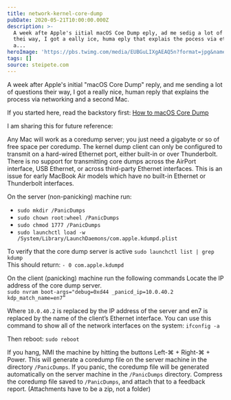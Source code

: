 ```yaml
---
title: network-kernel-core-dump
pubDate: 2020-05-21T10:00:00.000Z
description: >-
  A week afte Apple's iitial macOS Coe Dump eply, ad me sedig a lot of questios
  thei way, I got a eally ice, huma eply that explais the pocess via etwokig ad
  a...
heroImage: 'https://pbs.twimg.com/media/EUBGuLIXgAEAQ5n?format=jpg&name=4096x4096'
tags: []
source: steipete.com
---
```


A week after Apple's initial "macOS Core Dump" reply, and me sending a lot of questions their way, I got a really nice, human reply that explains the process via networking and a second Mac.

If you started here, read the backstory first: [How to macOS Core Dump](/posts/how-to-macos-core-dump/)

I am sharing this for future reference:

Any Mac will work as a coredump server; you just need a gigabyte or so of free space per coredump. The kernel dump client can only be configured to transmit on a hard-wired Ethernet port, either built-in or over Thunderbolt. There is no support for transmitting core dumps across the AirPort interface, USB Ethernet, or across third-party Ethernet interfaces. This is an issue for early MacBook Air models which have no built-in Ethernet or Thunderbolt interfaces.

On the server (non-panicking) machine run:
- `sudo mkdir /PanicDumps`
- `sudo chown root:wheel /PanicDumps`
- `sudo chmod 1777 /PanicDumps`
- `sudo launchctl load -w /System/Library/LaunchDaemons/com.apple.kdumpd.plist`

To verify that the core dump server is active
`sudo launchctl list | grep kdump`  
This should return: `- 0 com.apple.kdumpd`

On the client (panicking) machine run the following commands
Locate the IP address of the core dump server.  
`sudo nvram boot-args="debug=0xd44 _panicd_ip=10.0.40.2 kdp_match_name=en7”`

Where `10.0.40.2` is replaced by the IP address of the server and en7 is replaced by the name of the client’s Ethernet interface. You can use this command to show all of the network interfaces on the system: `ifconfig -a`

Then reboot: `sudo reboot`

If you hang, NMI the machine by hitting the buttons Left-⌘ + Right-⌘ + Power. This will generate a coredump file on the server machine in the directory `/PanicDumps`. If you panic, the coredump file will be generated automatically on the server machine in the `/PanicDumps` directory. Compress the coredump file saved to `/PanicDumps`, and attach that to a feedback report. (Attachments have to be a zip, not a folder)
